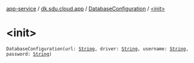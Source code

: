 [app-service](../../index.md) / [dk.sdu.cloud.app](../index.md) / [DatabaseConfiguration](index.md) / [&lt;init&gt;](./-init-.md)

# &lt;init&gt;

`DatabaseConfiguration(url: `[`String`](https://kotlinlang.org/api/latest/jvm/stdlib/kotlin/-string/index.html)`, driver: `[`String`](https://kotlinlang.org/api/latest/jvm/stdlib/kotlin/-string/index.html)`, username: `[`String`](https://kotlinlang.org/api/latest/jvm/stdlib/kotlin/-string/index.html)`, password: `[`String`](https://kotlinlang.org/api/latest/jvm/stdlib/kotlin/-string/index.html)`)`